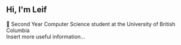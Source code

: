 ## Hi, I'm Leif

🔭 Second Year Computer Science student at the University of British Columbia<br/>
Insert more useful information...

